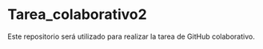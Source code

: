 # Tarea_colaborativo2
Este repositorio será utilizado para realizar la tarea de GitHub colaborativo.
